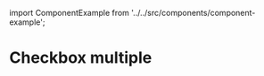 import ComponentExample from '../../src/components/component-example';

# Checkbox multiple

<ComponentExample component="checkbox-multiple" />
